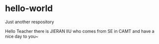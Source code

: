 # hello-world
Just another respository

Hello Teacher there is JIERAN lIU who comes from SE in CAMT and have a nice day to you~
